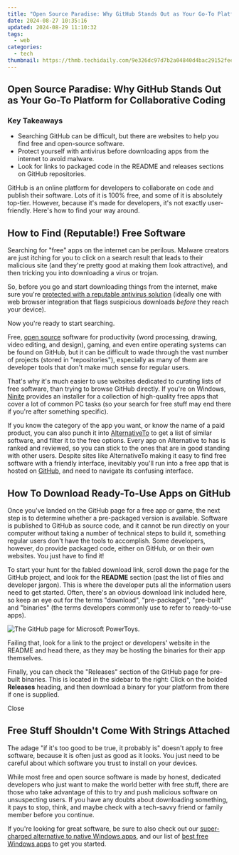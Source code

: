 ```yaml
---
title: "Open Source Paradise: Why GitHub Stands Out as Your Go-To Platform for Collaborative Coding"
date: 2024-08-27 10:35:16
updated: 2024-08-29 11:10:32
tags:
  - web
categories:
  - tech
thumbnail: https://thmb.techidaily.com/9e326dc97d7b2a04840d4bac29152fee0a09ec2e5c8519728e8db299bf3f1234.jpg
---
```


## Open Source Paradise: Why GitHub Stands Out as Your Go-To Platform for Collaborative Coding

### Key Takeaways

* Searching GitHub can be difficult, but there are websites to help you find free and open-source software.
* Protect yourself with antivirus before downloading apps from the internet to avoid malware.
* Look for links to packaged code in the README and releases sections on GitHub repositories.

 GitHub is an online platform for developers to collaborate on code and publish their software. Lots of it is 100% free, and some of it is absolutely top-tier. However, because it's made for developers, it's not exactly user-friendly. Here's how to find your way around.

##  How to Find (Reputable!) Free Software

 Searching for "free" apps on the internet can be perilous. Malware creators are just itching for you to click on a search result that leads to their malicious site (and they're pretty good at making them look attractive), and then tricking you into downloading a virus or trojan.

 So, before you go and start downloading things from the internet, make sure you're [protected with a reputable antivirus solution](https://extra-skills.techidaily.com/new-pinnacle-of-video-quality-3-key-transcoder-strategies/) (ideally one with web browser integration that flags suspicious downloads _before_ they reach your device).

 Now you're ready to start searching.

 Free, [open source](https://extra-approaches.techidaily.com/2024-approved-masterful-bio-upgrade-merging-linktree-with-tiktoks-profiles/) software for productivity (word processing, drawing, video editing, and design), gaming, and even entire operating systems can be found on GitHub, but it can be difficult to wade through the vast number of projects (stored in "repositories"), especially as many of them are developer tools that don't make much sense for regular users.

 That's why it's much easier to use websites dedicated to curating lists of free software, than trying to browse GitHub directly. If you're on Windows, [Ninite](https://ninite.com/ "https://ninite.com/") provides an installer for a collection of high-quality free apps that cover a lot of common PC tasks (so your search for free stuff may end there if you're after something specific).

 If you know the category of the app you want, or know the name of a paid product, you can also punch it into [AlternativeTo](https://alternativeto.net/ "https://alternativeto.net/") to get a list of similar software, and filter it to the free options. Every app on Alternative to has is ranked and reviewed, so you can stick to the ones that are in good standing with other users. Despite sites like AlternativeTo making it easy to find free software with a friendly interface, inevitably you'll run into a free app that is hosted on [GitHub](https://github.com/ "https://github.com/"), and need to navigate its confusing interface.

##  How To Download Ready-To-Use Apps on GitHub

 Once you've landed on the GitHub page for a free app or game, the next step is to determine whether a pre-packaged version is available. Software is published to GitHub as source code, and it cannot be run directly on your computer without taking a number of technical steps to build it, something regular users don't have the tools to accomplish. Some developers, however, do provide packaged code, either on GitHub, or on their own websites. You just have to find it!

 To start your hunt for the fabled download link, scroll down the page for the GitHub project, and look for the **README** section (past the list of files and developer jargon). This is where the developer puts all the information users need to get started. Often, there's an obvious download link included here, so keep an eye out for the terms "download", "pre-packaged", "pre-built" and "binaries" (the terms developers commonly use to refer to ready-to-use apps).

![The GitHub page for Microsoft PowerToys.](https://static1.howtogeekimages.com/wordpress/wp-content/uploads/2024/08/github-powertoys-1.png) 

 Failing that, look for a link to the project or developers' website in the README and head there, as they may be hosting the binaries for their app themselves.

 Finally, you can check the "Releases" section of the GitHub page for pre-built binaries. This is located in the sidebar to the right: Click on the bolded **Releases** heading, and then download a binary for your platform from there if one is supplied.

Close 

##  Free Stuff Shouldn't Come With Strings Attached

 The adage "if it's too good to be true, it probably is" doesn't apply to free software, because it is often just as good as it looks. You just need to be careful about which software you trust to install on your devices.

 While most free and open source software is made by honest, dedicated developers who just want to make the world better with free stuff, there are those who take advantage of this to try and push malicious software on unsuspecting users. If you have any doubts about downloading something, it pays to stop, think, and maybe check with a tech-savvy friend or family member before you continue.

 If you're looking for great software, be sure to also check out our [super-charged alternative to native Windows apps](https://remote-screen-capture.techidaily.com/1716000639058-updated-in-2024-detailed-evaluation-razer-kiyo-webcam/), and our list of [best free Windows apps](https://data-safeguard.techidaily.com/1721266301246-get-yours-now-top-rated-iphone-screen-protector-remover/) to get you started.

<ins class="adsbygoogle"
     style="display:block"
     data-ad-format="autorelaxed"
     data-ad-client="ca-pub-7571918770474297"
     data-ad-slot="1223367746"></ins>



<ins class="adsbygoogle"
     style="display:block"
     data-ad-client="ca-pub-7571918770474297"
     data-ad-slot="8358498916"
     data-ad-format="auto"
     data-full-width-responsive="true"></ins>
